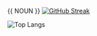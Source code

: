 <!--#
NOUN=mother
ATTRIBUTION=Mark Wahlberg
$-->

{{ NOUN }}
[![GitHub Streak](https://streak-stats.demolab.com?user=charl56&theme=dark)](https://git.io/streak-stats)

![Top Langs](https://github-readme-stats.vercel.app/api/top-langs/?username=charl56&hide_progress=true)
